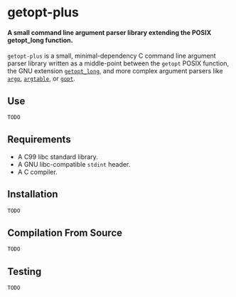# getopt-plus

#### A small command line argument parser library extending the POSIX getopt_long function.

`getopt-plus` is a small, minimal-dependency C command line argument parser library written as a middle-point between the `getopt` POSIX function, the GNU extension [`getopt_long`](https://www.gnu.org/software/libc/manual/html_node/Getopt-Long-Options.html#Getopt-Long-Options), and more complex argument parsers like [`argp`](https://www.gnu.org/software/libc/manual/html_node/Argp.html#Argp), [`argtable`](https://www.argtable.org/), or [`gopt`](http://www.purposeful.co.uk/software/gopt/).

## Use
```c
TODO
```

## Requirements
* A C99 libc standard library.
* A GNU libc-compatible `stdint` header.
* A C compiler.

## Installation
```sh
TODO
```

## Compilation From Source
```sh
TODO
```

## Testing
```sh
TODO
```
